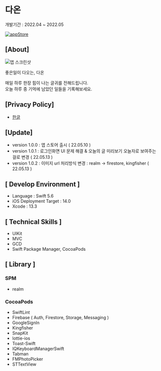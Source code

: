 # 다온

개발기간 : 2022.04 ~ 2022.05

[![appStore](https://user-images.githubusercontent.com/50910456/173174832-7d395623-ceb3-4796-b718-22e550af6934.svg)](https://apps.apple.com/us/app/%EB%8B%A4%EC%98%A8-%EC%98%A4%EB%8A%98-%ED%95%98%EB%A3%A8-%EC%98%A4%EB%8A%98%EC%9D%98-%EA%B8%80/id1623236201)

## [About]

![앱 스크린샷](https://user-images.githubusercontent.com/50910456/173175419-163dcba7-a94d-4889-a7ce-70a2d28c0cd0.png)

좋은일이 다오는, 다온  

매일 하루 한장 힘이 나는 글귀를 전해드립니다.  
오늘 하루 중 기억에 남았던 일들을 기록해보세요.

## [Privacy Policy]
- [한글](https://github.com/honghoker/hongkimDaonProject/blob/main/PrivacyPolicy/ko.md)

## [Update]
- version 1.0.0 : 앱 스토어 출시 ( 22.05.10 )
- version 1.0.1 : 로그인화면 UI 문제 해결 & 오늘의 글 미리보기 오늘자로 보여주는걸로 변경 ( 22.05.13 )
- version 1.0.2 : 이미지 url 처리방식 변경 : realm -> firestore, kingfisher ( 22.05.13 )

## [ Develop Environment ]
- Language : Swift 5.6   
- iOS Deployment Target : 14.0   
- Xcode : 13.3

## [ Technical Skills ]
- UIKit
- MVC
- GCD
- Swift Package Manager, CocoaPods

## [ Library ]
### SPM
- realm

### CocoaPods
- SwiftLint
- Firebase ( Auth, Firestore, Storage, Messaging )
- GoogleSignIn
- Kingfisher
- SnapKit
- lottie-ios
- Toast-Swift
- IQKeyboardManagerSwift
- Tabman
- FMPhotoPicker
- STTextView
